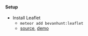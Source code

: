 
#### Setup
+ Install Leaflet
    - `meteor add bevanhunt:leaflet`
    - [source](https://github.com/bevanhunt/meteor-leaflet/), [demo](https://github.com/bevanhunt/meteor-leaflet-demo)